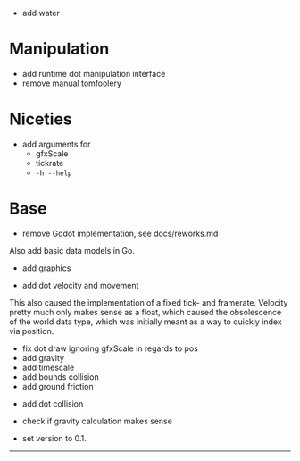 - add water

# Manipulation

- add runtime dot manipulation interface
- remove manual tomfoolery

# Niceties

- add arguments for
	- gfxScale
	- tickrate
	- `-h --help`

# Base

+ remove Godot implementation, see docs/reworks.md

Also add basic data models in Go.

+ add graphics

+ add dot velocity and movement

This also caused the implementation of a fixed tick- and framerate.
Velocity pretty much only makes sense as a float,
which caused the obsolescence of the world data type,
which was initially meant as a way to quickly index via position.

+ fix dot draw ignoring gfxScale in regards to pos
+ add gravity
+ add timescale
+ add bounds collision
+ add ground friction
- add dot collision
- check if gravity calculation makes sense

- set version to 0.1.


-----
